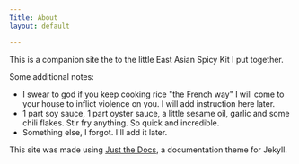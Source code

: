 ```yaml
---
Title: About
layout: default

---
```

This is a companion site the to the little East Asian Spicy Kit I put together.

Some additional notes:
- I swear to god if you keep cooking rice "the French way" I will come to your house to inflict violence on you. I will add instruction here later.
- 1 part soy sauce, 1 part oyster sauce, a little sesame oil, garlic and some chili flakes. Stir fry anything. So quick and incredible. 
- Something else, I forgot. I'll add it later.



This site was made using <a href="https://github.com/just-the-docs/just-the-docs">Just the Docs</a>, a documentation theme for Jekyll.
